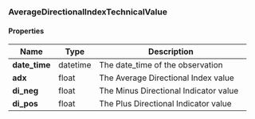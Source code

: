 

[//]: # (CLASS:AverageDirectionalIndexTechnicalValue)

[//]: # (KIND:object)

### AverageDirectionalIndexTechnicalValue

#### Properties

[//]: # (START_DEFINITION)

Name | Type | Description
------------ | ------------- | -------------
**date_time** | datetime | The date_time of the observation &nbsp;
**adx** | float | The Average Directional Index value &nbsp;
**di_neg** | float | The Minus Directional Indicator value &nbsp;
**di_pos** | float | The Plus Directional Indicator value &nbsp;

[//]: # (END_DEFINITION)



